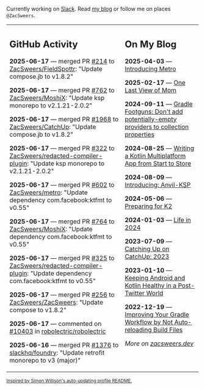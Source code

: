 Currently working on [Slack](https://slack.com/). Read [my blog](https://zacsweers.dev/) or follow me on places `@ZacSweers`.

<table><tr><td valign="top" width="60%">

## GitHub Activity
<!-- githubActivity starts -->
**2025-06-17** — merged PR [#214](https://github.com/ZacSweers/FieldSpottr/pull/214) to [ZacSweers/FieldSpottr](https://github.com/ZacSweers/FieldSpottr): "Update compose.jb to v1.8.2"

**2025-06-17** — merged PR [#762](https://github.com/ZacSweers/MoshiX/pull/762) to [ZacSweers/MoshiX](https://github.com/ZacSweers/MoshiX): "Update ksp monorepo to v2.1.21-2.0.2"

**2025-06-17** — merged PR [#1968](https://github.com/ZacSweers/CatchUp/pull/1968) to [ZacSweers/CatchUp](https://github.com/ZacSweers/CatchUp): "Update compose.jb to v1.8.2"

**2025-06-17** — merged PR [#322](https://github.com/ZacSweers/redacted-compiler-plugin/pull/322) to [ZacSweers/redacted-compiler-plugin](https://github.com/ZacSweers/redacted-compiler-plugin): "Update ksp monorepo to v2.1.21-2.0.2"

**2025-06-17** — merged PR [#602](https://github.com/ZacSweers/metro/pull/602) to [ZacSweers/metro](https://github.com/ZacSweers/metro): "Update dependency com.facebook:ktfmt to v0.55"

**2025-06-17** — merged PR [#764](https://github.com/ZacSweers/MoshiX/pull/764) to [ZacSweers/MoshiX](https://github.com/ZacSweers/MoshiX): "Update dependency com.facebook:ktfmt to v0.55"

**2025-06-17** — merged PR [#325](https://github.com/ZacSweers/redacted-compiler-plugin/pull/325) to [ZacSweers/redacted-compiler-plugin](https://github.com/ZacSweers/redacted-compiler-plugin): "Update dependency com.facebook:ktfmt to v0.55"

**2025-06-17** — merged PR [#256](https://github.com/ZacSweers/ZacSweers/pull/256) to [ZacSweers/ZacSweers](https://github.com/ZacSweers/ZacSweers): "Update compose to v1.8.2"

**2025-06-17** — commented on [#10403](https://github.com/robolectric/robolectric/issues/10403#issuecomment-2978908996) in [robolectric/robolectric](https://github.com/robolectric/robolectric)

**2025-06-16** — merged PR [#1376](https://github.com/slackhq/foundry/pull/1376) to [slackhq/foundry](https://github.com/slackhq/foundry): "Update retrofit monorepo to v3 (major)"
<!-- githubActivity ends -->
</td><td valign="top" width="40%">

## On My Blog
<!-- blog starts -->
**2025-04-03** — [Introducing Metro](https://www.zacsweers.dev/introducing-metro/)

**2025-02-17** — [One Last View of Mom](https://www.zacsweers.dev/one-last-view-of-mom/)

**2024-09-11** — [Gradle Footguns: Don't add potentially-empty providers to collection properties](https://www.zacsweers.dev/gradle-footgun-adding-empty-providers-to-collection-properties/)

**2024-08-25** — [Writing a Kotlin Multiplatform App from Start to Store](https://www.zacsweers.dev/writing-a-kotlin-multiplatform-app-from-start-to-store/)

**2024-08-09** — [Introducing: Anvil-KSP](https://www.zacsweers.dev/introducing-anvil-ksp/)

**2024-05-06** — [Preparing for K2](https://www.zacsweers.dev/preparing-for-k2/)

**2024-01-03** — [Life in 2024](https://www.zacsweers.dev/life-in-2024/)

**2023-07-09** — [Catching Up on CatchUp: 2023](https://www.zacsweers.dev/catching-up-on-catchup-2023/)

**2023-01-10** — [Keeping Android and Kotlin Healthy in a Post-Twitter World](https://www.zacsweers.dev/keeping-android-healthy/)

**2022-12-19** — [Improving Your Gradle Workflow by Not Auto-reloading Build Files](https://www.zacsweers.dev/improving-your-workflow-by-not-auto-reloading-build-files/)
<!-- blog ends -->
_More on [zacsweers.dev](https://zacsweers.dev/)_
</td></tr></table>

<sub><a href="https://simonwillison.net/2020/Jul/10/self-updating-profile-readme/">Inspired by Simon Willison's auto-updating profile README.</a></sub>